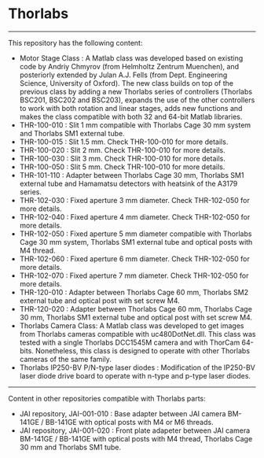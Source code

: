 # Thorlabs
---

This repository has the following content:
- Motor Stage Class : A Matlab class was developed based on existing code by Andriy Chmyrov (from Helmholtz Zentrum Muenchen), and posteriorly extended by Julan A.J. Fells (from Dept. Engineering Science, University of Oxford). The new class builds on top of the previous class by adding a new Thorlabs series of controllers (Thorlabs BSC201, BSC202 and BSC203), expands the use of the other controllers to work with both rotation and linear stages, adds new functions and makes the class compatible with both 32 and 64-bit Matlab libraries.
- THR-100-010 : Slit 1 mm compatible with Thorlabs Cage 30 mm system and Thorlabs SM1 external tube.
- THR-100-015 : Slit 1.5 mm. Check THR-100-010 for more details.
- THR-100-020 : Slit 2 mm. Check THR-100-010 for more details.
- THR-100-030 : Slit 3 mm. Check THR-100-010 for more details.
- THR-100-050 : Slit 5 mm. Check THR-100-010 for more details.
- THR-101-110 : Adapter between Thorlabs Cage 30 mm, Thorlabs SM1 external tube and Hamamatsu detectors with heatsink of the A3179 series.
- THR-102-030 : Fixed aperture 3 mm diameter. Check THR-102-050 for more details.
- THR-102-040 : Fixed aperture 4 mm diameter. Check THR-102-050 for more details.
- THR-102-050 : Fixed aperture 5 mm diameter compatible with Thorlabs Cage 30 mm system, Thorlabs SM1 external tube and optical posts with M4 thread.
- THR-102-060 : Fixed aperture 6 mm diameter. Check THR-102-050 for more details.
- THR-102-070 : Fixed aperture 7 mm diameter. Check THR-102-050 for more details.
- THR-120-010 : Adapter between Thorlabs Cage 60 mm, Thorlabs SM2 external tube and optical post with set screw M4.
- THR-120-020 : Adapter between Thorlabs Cage 60 mm, Thorlabs Cage 30 mm, Thorlabs SM1 external tube and optical post with set screw M4.
- Thorlabs Camera Class: A Matlab class was developed to get images from Thorlabs cameras compatible with uc480DotNet.dll. This class was tested with a single Thorlabs DCC1545M camera and with ThorCam 64-bits. Nonetheless, this class is designed to operate with other Thorlabs cameras of the same family.
- Thorlabs IP250-BV P/N-type laser diodes : Modification of the IP250-BV laser diode drive board to operate with n-type and p-type laser diodes.

---

Content in other repositories compatible with Thorlabs parts:
- JAI repository, JAI-001-010 : Base adapter between JAI camera BM-141GE / BB-141GE with optical posts with M4 or M6 threads.
- JAI repository, JAI-001-020 : Front plate adapeter between JAI camera BM-141GE / BB-141GE with optical posts with M4 thread, Thorlabs Cage 30 mm and Thorlabs SM1 tube.
